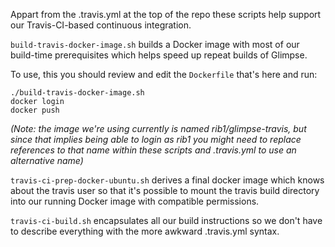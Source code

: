 Appart from the .travis.yml at the top of the repo these scripts help support
our Travis-CI-based continuous integration.

`build-travis-docker-image.sh` builds a Docker image with most of our
build-time prerequisites which helps speed up repeat builds of Glimpse.

To use, this you should review and edit the `Dockerfile` that's here and run:

```
./build-travis-docker-image.sh
docker login
docker push
```

*(Note: the image we're using currently is named rib1/glimpse-travis, but since
that implies being able to login as rib1 you might need to replace references
to that name within these scripts and .travis.yml to use an alternative name)*

`travis-ci-prep-docker-ubuntu.sh` derives a final docker image which knows
about the travis user so that it's possible to mount the travis build directory
into our running Docker image with compatible permissions.

`travis-ci-build.sh` encapsulates all our build instructions so we don't have
to describe everything with the more awkward .travis.yml syntax.

